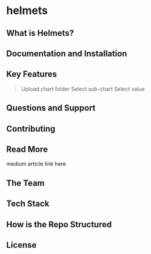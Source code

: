# helmets

## What is Helmets?

## Documentation and Installation

## Key Features
> Upload chart folder
Select sub-chart
Select value

## Questions and Support

## Contributing

## Read More
medium article link here

## The Team

## Tech Stack

## How is the Repo Structured

## License
